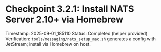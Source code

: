 # Checkpoint 3.2.1: Install NATS Server 2.10+ via Homebrew
Timestamp: 2025-09-01_185110
Status: Completed (helper provided)
Verification: `tools/messaging/nats_setup_mac.sh` generates a config with JetStream; install via Homebrew on host.
